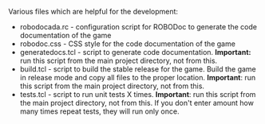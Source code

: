 Various files which are helpful for the development:

* robodocada.rc     - configuration script for ROBODoc to generate the code
                      documentation of the game
* robodoc.css       - CSS style for the code documentation of the game
* generatedocs.tcl  - script to generate code documentation. **Important:** run
                      this script from the main project directory, not from
                      this.
* build.tcl         - script to build the stable release for the game. Build
                      the game in release mode and copy all files to the proper
                      location. **Important**: run this script from the main
                      project directory, not from this.
* tests.tcl         - script to run unit tests X times. **Important**: run this
                      script from the main project directory, not from this.
                      If you don't enter amount how many times repeat tests,
                      they will run only once.
